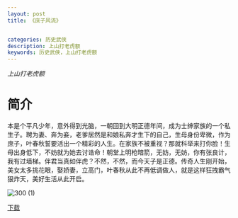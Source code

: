 ```yaml
---
layout: post
title: 《庶子风流》


categories: 历史武侠
description: 上山打老虎额
keywords: 历史武侠，上山打老虎额
---
```


*上山打老虎额*

# 简介

本是个平凡少年，意外得到光脑，一朝回到大明正德年间，成为士绅家族的一个私生子。聘为妻、奔为妾，老爹居然是和娘私奔才生下的自己，生母身份卑微，作为庶子，叶春秋誓要活出一个精彩的人生。在家族不被重视？那就科举来打你脸！生母出身低下，不妨就为她去讨诰命！朝堂上明枪暗箭，无妨，无妨，你有张良计，我有过墙梯。伴君当真如伴虎？不然，不然，而今天子是正德。传奇人生刚开始，美女太多挑花眼，娶娇妻，立高门，叶春秋从此不再低调做人，就是这样狂拽霸气狠炸天，美好生活从此开启。

![300 (1)](http://tva2.sinaimg.cn/large/008dGP0Fgy1gu0h1odm4cj304605kq31.jpg)

[下载](https://link.jscdn.cn/1drv/aHR0cHM6Ly8xZHJ2Lm1zL3QvcyFBaGU2R2dNWmVFb2poUlFwWjlvMmNqZnJRbnpNP2U9SHRoamJu.txt)
